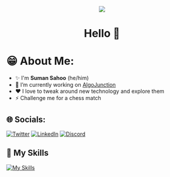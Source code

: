 <p align="center">
  <a href="https://sumansahoo.tech/">
    <img src="https://github.com/user-attachments/assets/6017dbb4-c200-4370-ae7b-ecfc0f8386d3" />
  </a>
</p>

<h1 align="center">Hello 👋</h1>

# 😁 About Me:
- ✨ I'm **Suman Sahoo** (he/him)
- 🔭 I’m currently working on [AlgoJunction](https://algojunction.sumansahoo.tech/)
- ❤️ I love to tweak around new technology and explore them
- ⚡ Challenge me for a chess match


## 🌐 Socials:
[![Twitter](https://skillicons.dev/icons?i=twitter)](https://twitter.com/SumanSah00) [![LinkedIn](https://skillicons.dev/icons?i=linkedin)](https://linkedin.com/in/suman-sahoo-5186361ba)  [![Discord](https://skillicons.dev/icons?i=discord)](https://discord.gg/sumansahoo) 

## 🚀 My Skills

[![My Skills](https://skillicons.dev/icons?i=ts,js,nextjs,react,redux,vite,mongodb,nodejs,docker,gcp,nginx,linux,vscode)](https://skillicons.dev)

